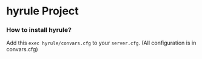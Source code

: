 # hyrule Project

### How to install hyrule?
Add this `exec hyrule/convars.cfg` to your `server.cfg`. (All configuration is in convars.cfg)